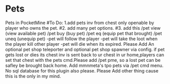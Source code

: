 # Pets
Pets in PocketMine #To Do: 1.add pets inv from chest only openable by player who owns the pet. #2. add many pet options. #3. add this /pet view (view available pet) /pet buy (buy pet) /pet eq (equip pet that brought) /pet uneq (unequip pet)  -pet will follow the player -pet will take the loot when the player kill other player -pet will die when its expired. Please Add An optional pet shop teleporter and optional pet shop spawner via config.  if pet gets lost or dies its chest inv is sent back to ur chest in ur home,players can set that chest with the pets cmd.Please add /pet pme, so a lost pet can be safley be brought back home. Add mmnmeta's tpo pets via /pet cmd menu. No sql database for this plugin also please. Please Add other thing cause this is the only in my mind.
